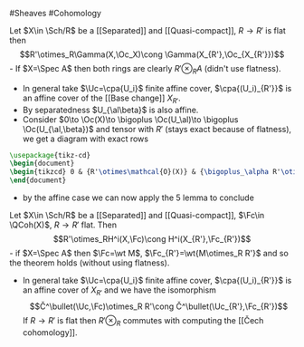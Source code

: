 #Sheaves  #Cohomology 

Let $X\in \Sch/R$ be a [[Separated]] and [[Quasi-compact]], $R\to R'$ is flat then$$R'\otimes_R\Gamma(X,\Oc_X)\cong \Gamma(X_{R'},\Oc_{X_{R'}})$$   - If $X=\Spec A$ then both rings are clearly $R'\otimes_R A$ (didn't use flatness).
- In general take $\Uc=\cpa{U_i}$ finite affine cover, $\cpa{(U_i)_{R'}}$ is an affine cover of the [[Base change]] $X_{R'}$.
- By separatedness $U_{\al\beta}$ is also affine.
- Consider $0\to \Oc(X)\to \bigoplus \Oc(U_\al)\to \bigoplus \Oc(U_{\al,\beta})$ and tensor with $R'$ (stays exact because of flatness), we get a diagram with exact rows
```tikz
\usepackage{tikz-cd}
\begin{document}
\begin{tikzcd} 0 & {R'\otimes\mathcal{O}(X)} & {\bigoplus_\alpha R'\otimes\mathcal{O}(U_\alpha)} & {\bigoplus_{\alpha,\beta}R'\otimes\mathcal{O}(U_{\alpha,\beta})} \\ 0 & {\mathcal{O}(X_{R'})} & {\bigoplus_\alpha\mathcal{O}((U_\alpha)_{R'})} & {\bigoplus_{\alpha,\beta}\mathcal{O}((U_{\alpha,\beta})_{R'})} \arrow[from=1-1, to=1-2] \arrow[from=1-2, to=1-3] \arrow[from=1-2, to=2-2] \arrow[from=1-3, to=1-4] \arrow[from=1-3, to=2-3] \arrow[from=1-4, to=2-4] \arrow[from=2-1, to=2-2] \arrow[from=2-2, to=2-3] \arrow[from=2-3, to=2-4] \end{tikzcd}
\end{document}
```
- by the affine case we can now apply the 5 lemma to conclude


Let $X\in \Sch/R$ be a [[Separated]] and [[Quasi-compact]], $\Fc\in \QCoh(X)$, $R\to R'$ flat. Then$$R'\otimes_RH^i(X,\Fc)\cong H^i(X_{R'},\Fc_{R'})$$   - if $X=\Spec A$ then $\Fc=\wt M$, $\Fc_{R'}=\wt{M\otimes_R R'}$ and so the theorem holds (without using flatness).
- In general take $\Uc=\cpa{U_i}$ finite affine cover, $\cpa{(U_i)_{R'}}$ is an affine cover of $X_{R'}$ and we have the isomorphism$$Č^\bullet(\Uc,\Fc)\otimes_R R'\cong Č^\bullet(\Uc_{R'},\Fc_{R'})$$If $R\to R'$ is flat then $R'\otimes_R$ commutes with computing the [[Čech cohomology]].